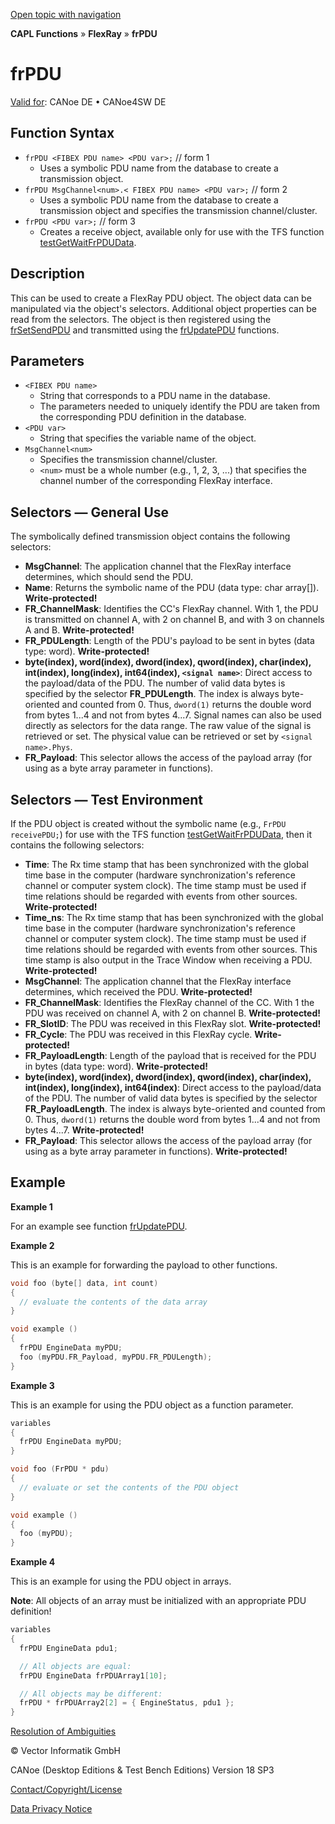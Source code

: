[Open topic with navigation](../../../../../CANoeDEFamily.htm#Topics/CAPLFunctions/FlexRay/Objects/CAPLfunctionFrPDU.md)

**CAPL Functions** » **FlexRay** » **frPDU**

# frPDU

[Valid for](../../../Shared/FeatureAvailability.md): CANoe DE • CANoe4SW DE

## Function Syntax

- `frPDU <FIBEX PDU name> <PDU var>;` // form 1
  - Uses a symbolic PDU name from the database to create a transmission object.
- `frPDU MsgChannel<num>.< FIBEX PDU name> <PDU var>;` // form 2
  - Uses a symbolic PDU name from the database to create a transmission object and specifies the transmission channel/cluster.
- `frPDU <PDU var>;` // form 3
  - Creates a receive object, available only for use with the TFS function [testGetWaitFrPDUData](../../Test/Functions/CAPLfunctionTestGetWaitFrPDUData.md).

## Description

This can be used to create a FlexRay PDU object. The object data can be manipulated via the object's selectors. Additional object properties can be read from the selectors. The object is then registered using the [frSetSendPDU](../Functions/CAPLfunctionFRSetSendPDU.md) and transmitted using the [frUpdatePDU](../Functions/CAPLfunctionFRUpdatePDU.md) functions.

## Parameters

- `<FIBEX PDU name>`
  - String that corresponds to a PDU name in the database.
  - The parameters needed to uniquely identify the PDU are taken from the corresponding PDU definition in the database.
- `<PDU var>`
  - String that specifies the variable name of the object.
- `MsgChannel<num>`
  - Specifies the transmission channel/cluster.
  - `<num>` must be a whole number (e.g., 1, 2, 3, ...) that specifies the channel number of the corresponding FlexRay interface.

## Selectors — General Use

The symbolically defined transmission object contains the following selectors:

- **MsgChannel**: The application channel that the FlexRay interface determines, which should send the PDU.
- **Name**: Returns the symbolic name of the PDU (data type: char array[]). **Write-protected!**
- **FR_ChannelMask**: Identifies the CC's FlexRay channel. With 1, the PDU is transmitted on channel A, with 2 on channel B, and with 3 on channels A and B. **Write-protected!**
- **FR_PDULength**: Length of the PDU's payload to be sent in bytes (data type: word). **Write-protected!**
- **byte(index), word(index), dword(index), qword(index), char(index), int(index), long(index), int64(index), `<signal name>`**: Direct access to the payload/data of the PDU. The number of valid data bytes is specified by the selector **FR_PDULength**. The index is always byte-oriented and counted from 0. Thus, `dword(1)` returns the double word from bytes 1...4 and not from bytes 4...7. Signal names can also be used directly as selectors for the data range. The raw value of the signal is retrieved or set. The physical value can be retrieved or set by `<signal name>.Phys`.
- **FR_Payload**: This selector allows the access of the payload array (for using as a byte array parameter in functions).

## Selectors — Test Environment

If the PDU object is created without the symbolic name (e.g., `FrPDU receivePDU;`) for use with the TFS function [testGetWaitFrPDUData](../../Test/Functions/CAPLfunctionTestGetWaitFrPDUData.md), then it contains the following selectors:

- **Time**: The Rx time stamp that has been synchronized with the global time base in the computer (hardware synchronization's reference channel or computer system clock). The time stamp must be used if time relations should be regarded with events from other sources. **Write-protected!**
- **Time_ns**: The Rx time stamp that has been synchronized with the global time base in the computer (hardware synchronization's reference channel or computer system clock). The time stamp must be used if time relations should be regarded with events from other sources. This time stamp is also output in the Trace Window when receiving a PDU. **Write-protected!**
- **MsgChannel**: The application channel that the FlexRay interface determines, which received the PDU. **Write-protected!**
- **FR_ChannelMask**: Identifies the FlexRay channel of the CC. With 1 the PDU was received on channel A, with 2 on channel B. **Write-protected!**
- **FR_SlotID**: The PDU was received in this FlexRay slot. **Write-protected!**
- **FR_Cycle**: The PDU was received in this FlexRay cycle. **Write-protected!**
- **FR_PayloadLength**: Length of the payload that is received for the PDU in bytes (data type: word). **Write-protected!**
- **byte(index), word(index), dword(index), qword(index), char(index), int(index), long(index), int64(index)**: Direct access to the payload/data of the PDU. The number of valid data bytes is specified by the selector **FR_PayloadLength**. The index is always byte-oriented and counted from 0. Thus, `dword(1)` returns the double word from bytes 1...4 and not from bytes 4...7. **Write-protected!**
- **FR_Payload**: This selector allows the access of the payload array (for using as a byte array parameter in functions). **Write-protected!**

## Example

**Example 1**

For an example see function [frUpdatePDU](../Functions/CAPLfunctionFRUpdatePDU.md).

**Example 2**

This is an example for forwarding the payload to other functions.

```c
void foo (byte[] data, int count)
{
  // evaluate the contents of the data array
}

void example ()
{
  frPDU EngineData myPDU;
  foo (myPDU.FR_Payload, myPDU.FR_PDULength);
}
```

**Example 3**

This is an example for using the PDU object as a function parameter.

```c
variables
{
  frPDU EngineData myPDU;
}

void foo (FrPDU * pdu)
{
  // evaluate or set the contents of the PDU object
}

void example ()
{
  foo (myPDU);
}
```

**Example 4**

This is an example for using the PDU object in arrays.

**Note**: All objects of an array must be initialized with an appropriate PDU definition!

```c
variables
{
  frPDU EngineData pdu1;

  // All objects are equal:
  frPDU EngineData frPDUArray1[10];

  // All objects may be different:
  frPDU * frPDUArray2[2] = { EngineStatus, pdu1 };
}
```

[Resolution of Ambiguities](../../../Shared/CAPL/General/ResolveAmbiguities.md)

© Vector Informatik GmbH

CANoe (Desktop Editions & Test Bench Editions) Version 18 SP3

[Contact/Copyright/License](../../../Shared/ContactCopyrightLicense.md)

[Data Privacy Notice](https://www.vector.com/int/en/company/get-info/privacy-policy/)
